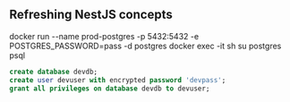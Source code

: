 ## Refreshing NestJS concepts

docker run --name prod-postgres -p 5432:5432  -e POSTGRES_PASSWORD=pass -d postgres
docker exec -it <container-id> sh
su postgres
psql

```sql
create database devdb;
create user devuser with encrypted password 'devpass';
grant all privileges on database devdb to devuser;
```